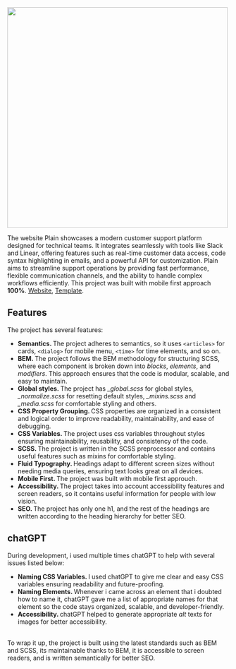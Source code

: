<img src="https://i0.wp.com/mia-platform.eu/wp-content/uploads/BlogPost_Platform-Teams.png?fit=1024%2C529&ssl=1" width="500" />

The website Plain showcases a modern customer support platform designed for technical teams. It integrates seamlessly with tools like Slack and Linear, offering features such as real-time customer data access, code syntax highlighting in emails, and a powerful API for customization. Plain aims to streamline support operations by providing fast performance, flexible communication channels, and the ability to handle complex workflows efficiently.​ This project was built with mobile first approach <b>100%</b>. <a href="https://yusuf-youth.github.io/Plain/">Website</a>, <a href="https://www.figma.com/design/7JlEHZNGE2TAENRyuTw4UH/Plain?t=HomTUKKDX4UXeyAV-0" target="_blank">Template</a>. 
<br />

<h2>Features</h2>
The project has several features:
<ul>
  <li>
    <b>Semantics. </b>The project adheres to semantics, so it uses <code>&lt;articles&gt;</code> for cards, <code>&lt;dialog&gt;</code> for mobile menu, <code>&lt;time&gt;</code> for time elements, and so on.
  </li>
  <li>
    <b>BEM. </b>The project follows the BEM methodology for structuring SCSS, where each component is broken down into <i>blocks</i>, <i>elements</i>, and <i>modifiers</i>. This approach ensures that the code is modular, scalable, and easy to maintain.
  </li>
  <li>
    <b>Global styles. </b>The project has <i>_global.scss</i> for global styles, <i>_normalize.scss</i> for resetting default styles, <i>_mixins.scss</i> and <i>_media.scss</i> for comfortable styling and others.
  </li>
  <li>
    <b>CSS Property Grouping. </b> CSS properties are organized in a consistent and logical order to improve readability, maintainability, and ease of debugging.
  </li>
  <li>
    <b>CSS Variables. </b>The project uses css variables throughout styles ensuring maintainability, reusability, and consistency of the code.
  </li>
  <li>
    <b>SCSS. </b>The project is written in the SCSS preprocessor and contains useful features such as mixins for comfortable styling.
  </li>
  <li>
    <b>Fluid Typography. </b> Headings adapt to different screen sizes without needing media queries, ensuring text looks great on all devices.
  </li>
  <li>
    <b>Mobile First. </b>The project was built with mobile first approuch.
  </li>
  <li>
    <b>Accessibility. </b>The project takes into account accessibility features and screen readers, so it contains useful information for people with low vision.
  </li>
  <li>
    <b>SEO. </b>The project has only one h1, and the rest of the headings are written according to the heading hierarchy for better SEO.
  </li>
</ul>

<h2>chatGPT</h2>
During development, i used multiple times chatGPT to help with several issues listed below:
<ul>
  <li>
    <b>Naming CSS Variables. </b> I used chatGPT to give me clear and easy CSS variables ensuring readability and future-proofing. 
  </li>
  <li>
    <b>Naming Elements. </b> Whenever i came across an element that i doubted how to name it, chatGPT gave me a list of appropriate names for that element so the code stays organized, scalable, and developer-friendly.
  </li>
  <li>
    <b>Accessibility. </b> chatGPT helped to generate appropriate <i>alt</i> texts for images for better accessibility.
  </li>
</ul>

<br />
To wrap it up, the project is built using the latest standards such as BEM and SCSS, its maintainable thanks to BEM, it is accessible to screen readers, and is written semantically for better SEO.
